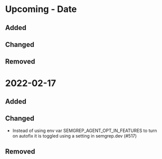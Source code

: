# Upcoming - Date

## Added

## Changed

## Removed

# 2022-02-17

## Added

## Changed
- Instead of using env var SEMGREP_AGENT_OPT_IN_FEATURES to turn on autofix
  it is toggled using a setting in semgrep.dev (#517)

## Removed
